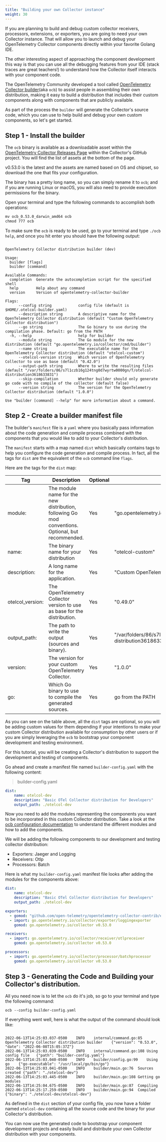 ```yaml
---
title: "Building your own Collector instance"
weight: 30
---
```


If you are planning to build and debug custom collector receivers, processors, extensions, or exporters, you are going to need your own Collector instance. That will allow you to launch and debug your OpenTelemetry Collector components directly within your favorite Golang IDE.

The other interesting aspect of approaching the component development this way is that you can use all the debugging features from your IDE (stack traces are great teachers!) to understand how the Collector itself interacts with your component code.

The OpenTelemetry Community developed a tool called [OpenTelemetry Collector builder](https://github.com/open-telemetry/opentelemetry-collector/tree/main/cmd/builder)(aka `ocb`) to assist people in assembling their own distribution, making it easy to build a distribution that includes their custom components along with components that are publicly available.

As part of the process the `builder` will generate the Collector's source code, which you can use to help build and debug your own custom components, so let's get started.

## Step 1 - Install the builder

The `ocb` binary is available as a downloadable asset within the [OpenTelemetry Collector Releases Page](https://github.com/open-telemetry/opentelemetry-collector/releases) within the Collector's GitHub project. You will find the list of assets at the bottom of the page.

v0.53.0 is the latest and the assets are named based on OS and chipset, so download the one that fits your configuration.

The binary has a pretty long name, so you can simply rename it to `ocb`; and if you are running Linux or macOS, you will also need to provide execution permissions for the binary. 

Open your terminal and type the following commands to accomplish both operations:

```cmd
mv ocb_0.53.0_darwin_amd64 ocb
chmod 777 ocb
```

To make sure the `ocb` is ready to be used, go to your terminal and type `./ocb help`, and once you hit enter you should have the following output:

```

OpenTelemetry Collector distribution builder (dev)

Usage:
  builder [flags]
  builder [command]

Available Commands:
  completion  Generate the autocompletion script for the specified shell
  help        Help about any command
  version     Version of opentelemetry-collector-builder

Flags:
      --config string            config file (default is $HOME/.otelcol-builder.yaml)
      --description string       A descriptive name for the OpenTelemetry Collector distribution (default "Custom OpenTelemetry Collector distribution")
      --go string                The Go binary to use during the compilation phase. Default: go from the PATH
  -h, --help                     help for builder
      --module string            The Go module for the new distribution (default "go.opentelemetry.io/collector/cmd/builder")
      --name string              The executable name for the OpenTelemetry Collector distribution (default "otelcol-custom")
      --otelcol-version string   Which version of OpenTelemetry Collector to use as base (default "0.42.0")
      --output-path string       Where to write the resulting files (default "/var/folders/86/s7l1czb16g124tng0d7wyrtw0000gn/T/otelcol-distribution3618633831")
      --skip-compilation         Whether builder should only generate go code with no compile of the collector (default false)
      --version string           The version for the OpenTelemetry Collector distribution (default "1.0.0")

Use "builder [command] --help" for more information about a command.
```


## Step 2 - Create a builder manifest file


The builder's `manifest` file is a `yaml` where you basically pass information about the code generation and compile process combined with the components that you would like to add to your Collector's distribution.

The `manifest` starts with a map named `dist` which basically contains tags to help you configure the code generation and compile process. In fact, all the tags for `dist` are the equivalent of the `ocb` command line `flags`.

Here are the tags for the `dist` map:

| Tag              | Description | Optional | Default Value|
|------------------|-------------|----------|--------------|
| module:          | The module name for the new distribution, following Go mod conventions. Optional, but recommended.| Yes | "go.opentelemetry.io/collector/cmd/builder" |
| name:            | The binary name for your distribution | Yes | "otelcol-custom" |
| description:     | A long name for the application. | Yes | "Custom OpenTelemetry Collector distribution" |
| otelcol_version: | The OpenTelemetry Collector version to use as base for the distribution. | Yes | "0.49.0" | 
| output_path:     | The path to write the output (sources and binary). | Yes | "/var/folders/86/s7l1czb16g124tng0d7wyrtw0000gn/T/otelcol-distribution3618633831" |
| version:         | The version for your custom OpenTelemetry Collector. | Yes | "1.0.0" |
| go:              | Which Go binary to use to compile the generated sources. | Yes | go from the PATH |


As you can see on the table above, all the `dist` tags are optional, so you will be adding custom values for them depending if your intentions to make your custom Collector distribution available for consumption by other users or if you are simply leveraging the `ocb` to bootstrap your component development and testing environment.

For this tutorial, you will be creating a Collector's distribution to support the development and testing of components.

Go ahead and create a manifest file named `builder-config.yaml` with the following content:

> builder-config.yaml
```yaml
dist:
    name: otelcol-dev 
    description: "Basic OTel Collector distribution for Developers"
    output_path: ./otelcol-dev 
```

Now you need to add the modules representing the components you want to be incorporated in this custom Collector distribution. Take a look at the [ocb configuration documentation](https://github.com/open-telemetry/opentelemetry-collector/tree/main/cmd/builder#configuration) to understand the different modules and how to add the components.

We will be adding the following components to our development and testing collector distribution:

- Exporters: Jaeger and Logging
- Receivers: Otlp
- Processors: Batch

Here is what my `builder-config.yaml` manifest file looks after adding the modules for the components above:

```yaml
dist:
    name: otelcol-dev 
    description: "Basic OTel Collector distribution for Developers"
    output_path: ./otelcol-dev 

exporters:
  - gomod: "github.com/open-telemetry/opentelemetry-collector-contrib/exporter/jaegerexporter v0.53.0"
  - import: go.opentelemetry.io/collector/exporter/loggingexporter
    gomod: go.opentelemetry.io/collector v0.53.0

receivers:
  - import: go.opentelemetry.io/collector/receiver/otlpreceiver
    gomod: go.opentelemetry.io/collector v0.53.0

processors:
  - import: go.opentelemetry.io/collector/processor/batchprocessor
    gomod: go.opentelemetry.io/collector v0.53.0
```


## Step 3 - Generating the Code and Building your Collector's distribution.

All you need now is to let the `ocb` do it's job, so go to your terminal and type the following command:

```
ocb --config builder-config.yaml
```

If everything went well, here is what the output of the command should look like:

```

2022-06-13T14:25:03.037-0500	INFO	internal/command.go:85	OpenTelemetry Collector distribution builder	{"version": "0.53.0", "date": "2022-06-08T15:05:37Z"}
2022-06-13T14:25:03.039-0500	INFO	internal/command.go:108	Using config file	{"path": "builder-config.yaml"}
2022-06-13T14:25:03.040-0500	INFO	builder/config.go:99	Using go	{"go-executable": "/usr/local/go/bin/go"}
2022-06-13T14:25:03.041-0500	INFO	builder/main.go:76	Sources created	{"path": "./otelcol-dev"}
2022-06-13T14:25:03.445-0500	INFO	builder/main.go:108	Getting go modules
2022-06-13T14:25:04.675-0500	INFO	builder/main.go:87	Compiling
2022-06-13T14:25:17.259-0500	INFO	builder/main.go:94	Compiled	{"binary": "./otelcol-dev/otelcol-dev"}

```

As defined in the `dist` section of your config file, you now have a folder named `otelcol-dev` containing all the source code and the binary for your Collector's distribution.

You can now use the generated code to bootstrap your component development projects and easily build and distribute your own Collector distribution with your components.
